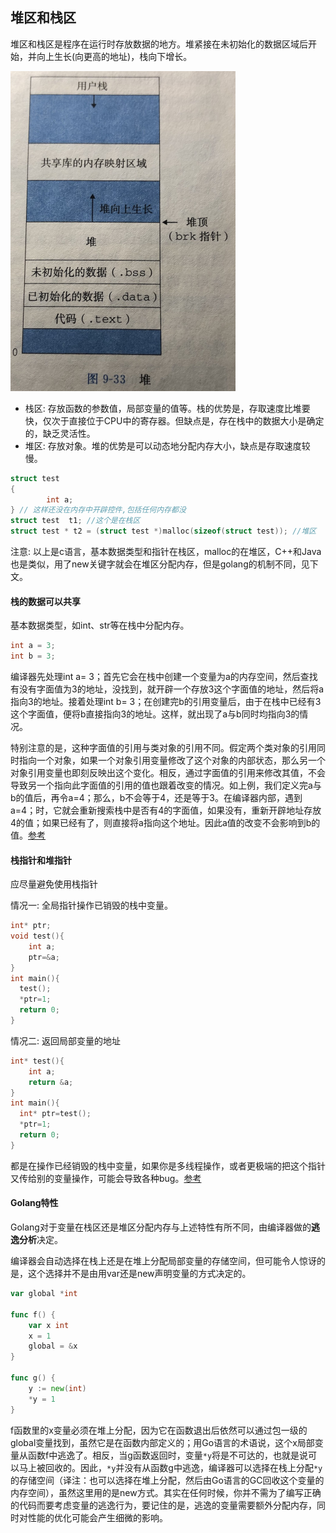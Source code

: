 ## 堆区和栈区

堆区和栈区是程序在运行时存放数据的地方。堆紧接在未初始化的数据区域后开始，并向上生长(向更高的地址)，栈向下增长。

<img src="../../src/golang/memory/heap.png" alt="堆" style="zoom:50%;" />

* 栈区: 存放函数的参数值，局部变量的值等。栈的优势是，存取速度比堆要快，仅次于直接位于CPU中的寄存器。但缺点是，存在栈中的数据大小是确定的，缺乏灵活性。
* 堆区: 存放对象。堆的优势是可以动态地分配内存大小，缺点是存取速度较慢。

```c
struct test
{
        int a;
} // 这样还没在内存中开辟控件,包括任何内存都没
struct test  t1; //这个是在栈区
struct test * t2 = (struct test *)malloc(sizeof(struct test)); //堆区
```

注意: 以上是c语言，基本数据类型和指针在栈区，malloc的在堆区，C++和Java也是类似，用了new关键字就会在堆区分配内存，但是golang的机制不同，见下文。

#### 栈的数据可以共享

基本数据类型，如int、str等在栈中分配内存。

```c
int a = 3;
int b = 3;
```

编译器先处理int a= 3；首先它会在栈中创建一个变量为a的内存空间，然后查找有没有字面值为3的地址，没找到，就开辟一个存放3这个字面值的地址，然后将a指向3的地址。接着处理int b= 3；在创建完b的引用变量后，由于在栈中已经有3这个字面值，便将b直接指向3的地址。这样，就出现了a与b同时均指向3的情况。

特别注意的是，这种字面值的引用与类对象的引用不同。假定两个类对象的引用同时指向一个对象，如果一个对象引用变量修改了这个对象的内部状态，那么另一个对象引用变量也即刻反映出这个变化。相反，通过字面值的引用来修改其值，不会导致另一个指向此字面值的引用的值也跟着改变的情况。如上例，我们定义完a与b的值后，再令a=4；那么，b不会等于4，还是等于3。在编译器内部，遇到a=4；时，它就会重新搜索栈中是否有4的字面值，如果没有，重新开辟地址存放4的值；如果已经有了，则直接将a指向这个地址。因此a值的改变不会影响到b的值。[参考](https://baike.baidu.com/item/%E5%A0%86%E6%A0%88/1682032?fr=aladdin)

#### 栈指针和堆指针

应尽量避免使用栈指针

情况一: 全局指针操作已销毁的栈中变量。

```c
int* ptr;
void test(){
	int a;
	ptr=&a;
}
int main(){
  test();
  *ptr=1;
  return 0;
}
```

情况二: 返回局部变量的地址

```c
int* test(){
	int a;
	return &a;
}
int main(){
  int* ptr=test();
  *ptr=1;
  return 0;
}
```

都是在操作已经销毁的栈中变量，如果你是多线程操作，或者更极端的把这个指针又传给别的变量操作，可能会导致各种bug。[参考](https://zhuanlan.zhihu.com/p/78478567)

#### Golang特性

Golang对于变量在栈区还是堆区分配内存与上述特性有所不同，由编译器做的**逃逸分析**决定。

编译器会自动选择在栈上还是在堆上分配局部变量的存储空间，但可能令人惊讶的是，这个选择并不是由用var还是new声明变量的方式决定的。

```Go
var global *int

func f() {
    var x int
    x = 1
    global = &x
}

func g() {
    y := new(int)
    *y = 1
}
```

f函数里的x变量必须在堆上分配，因为它在函数退出后依然可以通过包一级的global变量找到，虽然它是在函数内部定义的；用Go语言的术语说，这个x局部变量从函数f中逃逸了。相反，当g函数返回时，变量`*y`将是不可达的，也就是说可以马上被回收的。因此，`*y`并没有从函数g中逃逸，编译器可以选择在栈上分配`*y`的存储空间（译注：也可以选择在堆上分配，然后由Go语言的GC回收这个变量的内存空间），虽然这里用的是new方式。其实在任何时候，你并不需为了编写正确的代码而要考虑变量的逃逸行为，要记住的是，逃逸的变量需要额外分配内存，同时对性能的优化可能会产生细微的影响。
